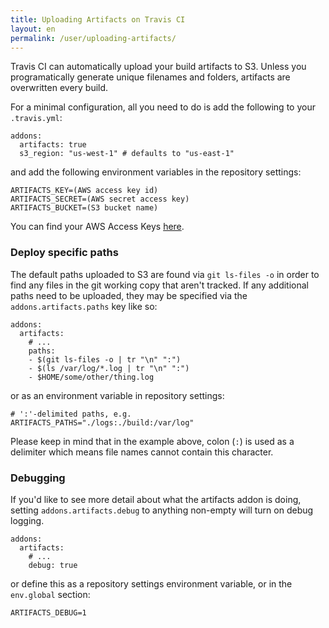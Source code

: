 ```yaml
---
title: Uploading Artifacts on Travis CI
layout: en
permalink: /user/uploading-artifacts/
---
```

<div id="toc">
</div>

Travis CI can automatically upload your build artifacts to S3. Unless you
programatically generate unique filenames and folders, artifacts are
overwritten every build.

For a minimal configuration, all you need to do is add the following to your `.travis.yml`:

    addons:
      artifacts: true
      s3_region: "us-west-1" # defaults to "us-east-1"

and add the following environment variables in the repository settings:

    ARTIFACTS_KEY=(AWS access key id)
    ARTIFACTS_SECRET=(AWS secret access key)
    ARTIFACTS_BUCKET=(S3 bucket name)

You can find your AWS Access Keys [here](https://console.aws.amazon.com/iam/home?#security_credential).

### Deploy specific paths

The default paths uploaded to S3 are found via `git ls-files -o` in
order to find any files in the git working copy that aren't tracked.
If any additional paths need to be uploaded, they may be specified via
the `addons.artifacts.paths` key like so:

    addons:
      artifacts:
        # ...
        paths:
        - $(git ls-files -o | tr "\n" ":")
        - $(ls /var/log/*.log | tr "\n" ":")
        - $HOME/some/other/thing.log

or as an environment variable in repository settings:

    # ':'-delimited paths, e.g.
    ARTIFACTS_PATHS="./logs:./build:/var/log"

Please keep in mind that in the example above, colon (`:`) is used as a
delimiter which means file names cannot contain this character.

### Debugging

If you'd like to see more detail about what the artifacts addon is
doing, setting `addons.artifacts.debug` to anything non-empty will turn
on debug logging.

    addons:
      artifacts:
        # ...
        debug: true

or define this as a repository settings environment variable, or in the `env.global` section:

    ARTIFACTS_DEBUG=1
